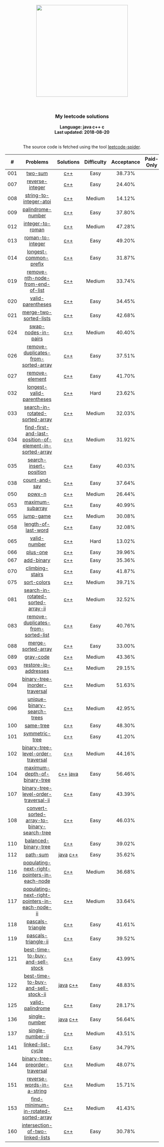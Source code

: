 <p align="center"><img width="300" src="https://raw.githubusercontent.com/Ma63d/leetcode-spider/master/img/site-logo.png"></p>
<p align="center">
    <img src="https://img.shields.io/badge/Solved/Total(Locked)-56/839(139)-green.svg?style=flat-square" alt="">
    <img src="https://img.shields.io/badge/Hard-2-blue.svg?style=flat-square" alt="">
    <img src="https://img.shields.io/badge/Medium-21-blue.svg?style=flat-square" alt="">
    <img src="https://img.shields.io/badge/Easy-33-blue.svg?style=flat-square" alt="">
</p>
<h3 align="center">My leetcode solutions</h3>

<p align="center">
    <b>Language: java c++ c</b>
    <br>
    <b>Last updated: 2018-08-20</b>
    <br><br>
</p>
<!--请保留下面这行信息，让更多用户了解到这个小爬虫，衷心感谢您的支持-->
<p align="center">The source code is fetched using the tool <a href="https://github.com/Ma63d/leetcode-spider">leetcode-spider</a>.</p>

| # | Problems | Solutions | Difficulty | Acceptance | Paid-Only
|:--:|:-----:|:---------:|:----:|:----:|:----:|
|001|[two-sum](https://leetcode.com/problems/two-sum/)| [c++](.&#x2F;.&#x2F;&#x2F;001.two-sum&#x2F;two-sum.cpp)|Easy|38.73%||
|007|[reverse-integer](https://leetcode.com/problems/reverse-integer/)| [c++](.&#x2F;.&#x2F;&#x2F;007.reverse-integer&#x2F;reverse-integer.cpp)|Easy|24.40%||
|008|[string-to-integer-atoi](https://leetcode.com/problems/string-to-integer-atoi/)| [c++](.&#x2F;.&#x2F;&#x2F;008.string-to-integer-atoi&#x2F;string-to-integer-atoi.cpp)|Medium|14.12%||
|009|[palindrome-number](https://leetcode.com/problems/palindrome-number/)| [c++](.&#x2F;.&#x2F;&#x2F;009.palindrome-number&#x2F;palindrome-number.cpp)|Easy|37.80%||
|012|[integer-to-roman](https://leetcode.com/problems/integer-to-roman/)| [c++](.&#x2F;.&#x2F;&#x2F;012.integer-to-roman&#x2F;integer-to-roman.cpp)|Medium|47.28%||
|013|[roman-to-integer](https://leetcode.com/problems/roman-to-integer/)| [c++](.&#x2F;.&#x2F;&#x2F;013.roman-to-integer&#x2F;roman-to-integer.cpp)|Easy|49.20%||
|014|[longest-common-prefix](https://leetcode.com/problems/longest-common-prefix/)| [c++](.&#x2F;.&#x2F;&#x2F;014.longest-common-prefix&#x2F;longest-common-prefix.cpp)|Easy|31.87%||
|019|[remove-nth-node-from-end-of-list](https://leetcode.com/problems/remove-nth-node-from-end-of-list/)| [c++](.&#x2F;.&#x2F;&#x2F;019.remove-nth-node-from-end-of-list&#x2F;remove-nth-node-from-end-of-list.cpp)|Medium|33.74%||
|020|[valid-parentheses](https://leetcode.com/problems/valid-parentheses/)| [c++](.&#x2F;.&#x2F;&#x2F;020.valid-parentheses&#x2F;valid-parentheses.cpp)|Easy|34.45%||
|021|[merge-two-sorted-lists](https://leetcode.com/problems/merge-two-sorted-lists/)| [c++](.&#x2F;.&#x2F;&#x2F;021.merge-two-sorted-lists&#x2F;merge-two-sorted-lists.cpp)|Easy|42.68%||
|024|[swap-nodes-in-pairs](https://leetcode.com/problems/swap-nodes-in-pairs/)| [c++](.&#x2F;.&#x2F;&#x2F;024.swap-nodes-in-pairs&#x2F;swap-nodes-in-pairs.cpp)|Medium|40.40%||
|026|[remove-duplicates-from-sorted-array](https://leetcode.com/problems/remove-duplicates-from-sorted-array/)| [c++](.&#x2F;.&#x2F;&#x2F;026.remove-duplicates-from-sorted-array&#x2F;remove-duplicates-from-sorted-array.cpp)|Easy|37.51%||
|027|[remove-element](https://leetcode.com/problems/remove-element/)| [c++](.&#x2F;.&#x2F;&#x2F;027.remove-element&#x2F;remove-element.cpp)|Easy|41.70%||
|032|[longest-valid-parentheses](https://leetcode.com/problems/longest-valid-parentheses/)| [c++](.&#x2F;.&#x2F;&#x2F;032.longest-valid-parentheses&#x2F;longest-valid-parentheses.cpp)|Hard|23.62%||
|033|[search-in-rotated-sorted-array](https://leetcode.com/problems/search-in-rotated-sorted-array/)| [c++](.&#x2F;.&#x2F;&#x2F;033.search-in-rotated-sorted-array&#x2F;search-in-rotated-sorted-array.cpp)|Medium|32.03%||
|034|[find-first-and-last-position-of-element-in-sorted-array](https://leetcode.com/problems/find-first-and-last-position-of-element-in-sorted-array/)| [c++](.&#x2F;.&#x2F;&#x2F;034.find-first-and-last-position-of-element-in-sorted-array&#x2F;find-first-and-last-position-of-element-in-sorted-array.cpp)|Medium|31.92%||
|035|[search-insert-position](https://leetcode.com/problems/search-insert-position/)| [c++](.&#x2F;.&#x2F;&#x2F;035.search-insert-position&#x2F;search-insert-position.cpp)|Easy|40.03%||
|038|[count-and-say](https://leetcode.com/problems/count-and-say/)| [c++](.&#x2F;.&#x2F;&#x2F;038.count-and-say&#x2F;count-and-say.cpp)|Easy|37.64%||
|050|[powx-n](https://leetcode.com/problems/powx-n/)| [c++](.&#x2F;.&#x2F;&#x2F;050.powx-n&#x2F;powx-n.cpp)|Medium|26.44%||
|053|[maximum-subarray](https://leetcode.com/problems/maximum-subarray/)| [c++](.&#x2F;.&#x2F;&#x2F;053.maximum-subarray&#x2F;maximum-subarray.cpp)|Easy|40.99%||
|055|[jump-game](https://leetcode.com/problems/jump-game/)| [c++](.&#x2F;.&#x2F;&#x2F;055.jump-game&#x2F;jump-game.cpp)|Medium|30.08%||
|058|[length-of-last-word](https://leetcode.com/problems/length-of-last-word/)| [c++](.&#x2F;.&#x2F;&#x2F;058.length-of-last-word&#x2F;length-of-last-word.cpp)|Easy|32.08%||
|065|[valid-number](https://leetcode.com/problems/valid-number/)| [c++](.&#x2F;.&#x2F;&#x2F;065.valid-number&#x2F;valid-number.cpp)|Hard|13.02%||
|066|[plus-one](https://leetcode.com/problems/plus-one/)| [c++](.&#x2F;.&#x2F;&#x2F;066.plus-one&#x2F;plus-one.cpp)|Easy|39.96%||
|067|[add-binary](https://leetcode.com/problems/add-binary/)| [c++](.&#x2F;.&#x2F;&#x2F;067.add-binary&#x2F;add-binary.cpp)|Easy|35.36%||
|070|[climbing-stairs](https://leetcode.com/problems/climbing-stairs/)| [c++](.&#x2F;.&#x2F;&#x2F;070.climbing-stairs&#x2F;climbing-stairs.cpp)|Easy|41.87%||
|075|[sort-colors](https://leetcode.com/problems/sort-colors/)| [c++](.&#x2F;.&#x2F;&#x2F;075.sort-colors&#x2F;sort-colors.cpp)|Medium|39.71%||
|081|[search-in-rotated-sorted-array-ii](https://leetcode.com/problems/search-in-rotated-sorted-array-ii/)| [c++](.&#x2F;.&#x2F;&#x2F;081.search-in-rotated-sorted-array-ii&#x2F;search-in-rotated-sorted-array-ii.cpp)|Medium|32.52%||
|083|[remove-duplicates-from-sorted-list](https://leetcode.com/problems/remove-duplicates-from-sorted-list/)| [c++](.&#x2F;.&#x2F;&#x2F;083.remove-duplicates-from-sorted-list&#x2F;remove-duplicates-from-sorted-list.cpp)|Easy|40.76%||
|088|[merge-sorted-array](https://leetcode.com/problems/merge-sorted-array/)| [c++](.&#x2F;.&#x2F;&#x2F;088.merge-sorted-array&#x2F;merge-sorted-array.cpp)|Easy|33.00%||
|089|[gray-code](https://leetcode.com/problems/gray-code/)| [c++](.&#x2F;.&#x2F;&#x2F;089.gray-code&#x2F;gray-code.cpp)|Medium|43.36%||
|093|[restore-ip-addresses](https://leetcode.com/problems/restore-ip-addresses/)| [c++](.&#x2F;.&#x2F;&#x2F;093.restore-ip-addresses&#x2F;restore-ip-addresses.cpp)|Medium|29.15%||
|094|[binary-tree-inorder-traversal](https://leetcode.com/problems/binary-tree-inorder-traversal/)| [c++](.&#x2F;.&#x2F;&#x2F;094.binary-tree-inorder-traversal&#x2F;binary-tree-inorder-traversal.cpp)|Medium|51.63%||
|096|[unique-binary-search-trees](https://leetcode.com/problems/unique-binary-search-trees/)| [c++](.&#x2F;.&#x2F;&#x2F;096.unique-binary-search-trees&#x2F;unique-binary-search-trees.cpp)|Medium|42.95%||
|100|[same-tree](https://leetcode.com/problems/same-tree/)| [c++](.&#x2F;.&#x2F;&#x2F;100.same-tree&#x2F;same-tree.cpp)|Easy|48.30%||
|101|[symmetric-tree](https://leetcode.com/problems/symmetric-tree/)| [c++](.&#x2F;.&#x2F;&#x2F;101.symmetric-tree&#x2F;symmetric-tree.cpp)|Easy|41.20%||
|102|[binary-tree-level-order-traversal](https://leetcode.com/problems/binary-tree-level-order-traversal/)| [c++](.&#x2F;.&#x2F;&#x2F;102.binary-tree-level-order-traversal&#x2F;binary-tree-level-order-traversal.cpp)|Medium|44.16%||
|104|[maximum-depth-of-binary-tree](https://leetcode.com/problems/maximum-depth-of-binary-tree/)| [c++](.&#x2F;.&#x2F;&#x2F;104.maximum-depth-of-binary-tree&#x2F;maximum-depth-of-binary-tree.cpp) [java](.&#x2F;.&#x2F;&#x2F;104.maximum-depth-of-binary-tree&#x2F;maximum-depth-of-binary-tree.java)|Easy|56.46%||
|107|[binary-tree-level-order-traversal-ii](https://leetcode.com/problems/binary-tree-level-order-traversal-ii/)| [c++](.&#x2F;.&#x2F;&#x2F;107.binary-tree-level-order-traversal-ii&#x2F;binary-tree-level-order-traversal-ii.cpp)|Easy|43.39%||
|108|[convert-sorted-array-to-binary-search-tree](https://leetcode.com/problems/convert-sorted-array-to-binary-search-tree/)| [c++](.&#x2F;.&#x2F;&#x2F;108.convert-sorted-array-to-binary-search-tree&#x2F;convert-sorted-array-to-binary-search-tree.cpp)|Easy|46.03%||
|110|[balanced-binary-tree](https://leetcode.com/problems/balanced-binary-tree/)| [c++](.&#x2F;.&#x2F;&#x2F;110.balanced-binary-tree&#x2F;balanced-binary-tree.cpp)|Easy|39.02%||
|112|[path-sum](https://leetcode.com/problems/path-sum/)| [java](.&#x2F;.&#x2F;&#x2F;112.path-sum&#x2F;path-sum.java) [c++](.&#x2F;.&#x2F;&#x2F;112.path-sum&#x2F;path-sum.cpp)|Easy|35.62%||
|116|[populating-next-right-pointers-in-each-node](https://leetcode.com/problems/populating-next-right-pointers-in-each-node/)| [c++](.&#x2F;.&#x2F;&#x2F;116.populating-next-right-pointers-in-each-node&#x2F;populating-next-right-pointers-in-each-node.cpp)|Medium|36.68%||
|117|[populating-next-right-pointers-in-each-node-ii](https://leetcode.com/problems/populating-next-right-pointers-in-each-node-ii/)| [c++](.&#x2F;.&#x2F;&#x2F;117.populating-next-right-pointers-in-each-node-ii&#x2F;populating-next-right-pointers-in-each-node-ii.cpp)|Medium|33.64%||
|118|[pascals-triangle](https://leetcode.com/problems/pascals-triangle/)| [c++](.&#x2F;.&#x2F;&#x2F;118.pascals-triangle&#x2F;pascals-triangle.cpp)|Easy|41.61%||
|119|[pascals-triangle-ii](https://leetcode.com/problems/pascals-triangle-ii/)| [c++](.&#x2F;.&#x2F;&#x2F;119.pascals-triangle-ii&#x2F;pascals-triangle-ii.cpp)|Easy|39.52%||
|121|[best-time-to-buy-and-sell-stock](https://leetcode.com/problems/best-time-to-buy-and-sell-stock/)| [c++](.&#x2F;.&#x2F;&#x2F;121.best-time-to-buy-and-sell-stock&#x2F;best-time-to-buy-and-sell-stock.cpp)|Easy|43.99%||
|122|[best-time-to-buy-and-sell-stock-ii](https://leetcode.com/problems/best-time-to-buy-and-sell-stock-ii/)| [java](.&#x2F;.&#x2F;&#x2F;122.best-time-to-buy-and-sell-stock-ii&#x2F;best-time-to-buy-and-sell-stock-ii.java) [c++](.&#x2F;.&#x2F;&#x2F;122.best-time-to-buy-and-sell-stock-ii&#x2F;best-time-to-buy-and-sell-stock-ii.cpp)|Easy|48.83%||
|125|[valid-palindrome](https://leetcode.com/problems/valid-palindrome/)| [c++](.&#x2F;.&#x2F;&#x2F;125.valid-palindrome&#x2F;valid-palindrome.cpp)|Easy|28.17%||
|136|[single-number](https://leetcode.com/problems/single-number/)| [java](.&#x2F;.&#x2F;&#x2F;136.single-number&#x2F;single-number.java) [c++](.&#x2F;.&#x2F;&#x2F;136.single-number&#x2F;single-number.cpp)|Easy|56.64%||
|137|[single-number-ii](https://leetcode.com/problems/single-number-ii/)| [c++](.&#x2F;.&#x2F;&#x2F;137.single-number-ii&#x2F;single-number-ii.cpp)|Medium|43.51%||
|141|[linked-list-cycle](https://leetcode.com/problems/linked-list-cycle/)| [c++](.&#x2F;.&#x2F;&#x2F;141.linked-list-cycle&#x2F;linked-list-cycle.cpp)|Easy|34.79%||
|144|[binary-tree-preorder-traversal](https://leetcode.com/problems/binary-tree-preorder-traversal/)| [c++](.&#x2F;.&#x2F;&#x2F;144.binary-tree-preorder-traversal&#x2F;binary-tree-preorder-traversal.cpp)|Medium|48.07%||
|151|[reverse-words-in-a-string](https://leetcode.com/problems/reverse-words-in-a-string/)| [c++](.&#x2F;.&#x2F;&#x2F;151.reverse-words-in-a-string&#x2F;reverse-words-in-a-string.cpp)|Medium|15.71%||
|153|[find-minimum-in-rotated-sorted-array](https://leetcode.com/problems/find-minimum-in-rotated-sorted-array/)| [c++](.&#x2F;.&#x2F;&#x2F;153.find-minimum-in-rotated-sorted-array&#x2F;find-minimum-in-rotated-sorted-array.cpp)|Medium|41.43%||
|160|[intersection-of-two-linked-lists](https://leetcode.com/problems/intersection-of-two-linked-lists/)| [c++](.&#x2F;.&#x2F;&#x2F;160.intersection-of-two-linked-lists&#x2F;intersection-of-two-linked-lists.cpp)|Easy|30.78%||

